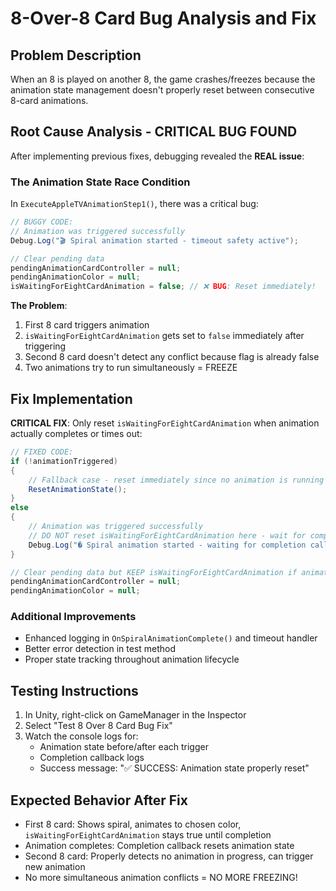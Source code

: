 # 8-Over-8 Card Bug Analysis and Fix

## Problem Description
When an 8 is played on another 8, the game crashes/freezes because the animation state management doesn't properly reset between consecutive 8-card animations.

## Root Cause Analysis - CRITICAL BUG FOUND
After implementing previous fixes, debugging revealed the **REAL issue**:

### The Animation State Race Condition
In `ExecuteAppleTVAnimationStep1()`, there was a critical bug:

```csharp
// BUGGY CODE:
// Animation was triggered successfully
Debug.Log("🎬 Spiral animation started - timeout safety active");

// Clear pending data
pendingAnimationCardController = null;
pendingAnimationColor = null;
isWaitingForEightCardAnimation = false; // ❌ BUG: Reset immediately!
```

**The Problem**: 
1. First 8 card triggers animation
2. `isWaitingForEightCardAnimation` gets set to `false` immediately after triggering
3. Second 8 card doesn't detect any conflict because flag is already false
4. Two animations try to run simultaneously = FREEZE

## Fix Implementation
**CRITICAL FIX**: Only reset `isWaitingForEightCardAnimation` when animation actually completes or times out:

```csharp
// FIXED CODE:
if (!animationTriggered)
{
    // Fallback case - reset immediately since no animation is running
    ResetAnimationState();
}
else
{
    // Animation was triggered successfully
    // DO NOT reset isWaitingForEightCardAnimation here - wait for completion callback
    Debug.Log("� Spiral animation started - waiting for completion callback");
}

// Clear pending data but KEEP isWaitingForEightCardAnimation if animation is running
pendingAnimationCardController = null;
pendingAnimationColor = null;
```

### Additional Improvements
- Enhanced logging in `OnSpiralAnimationComplete()` and timeout handler
- Better error detection in test method
- Proper state tracking throughout animation lifecycle

## Testing Instructions
1. In Unity, right-click on GameManager in the Inspector
2. Select "Test 8 Over 8 Card Bug Fix"
3. Watch the console logs for:
   - Animation state before/after each trigger
   - Completion callback logs
   - Success message: "✅ SUCCESS: Animation state properly reset"

## Expected Behavior After Fix
- First 8 card: Shows spiral, animates to chosen color, `isWaitingForEightCardAnimation` stays true until completion
- Animation completes: Completion callback resets animation state
- Second 8 card: Properly detects no animation in progress, can trigger new animation
- No more simultaneous animation conflicts = NO MORE FREEZING!
